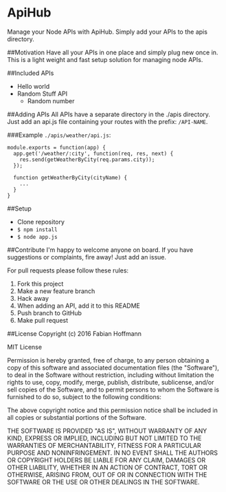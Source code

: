 # ApiHub
Manage your Node APIs with ApiHub. Simply add your APIs to the apis directory.

##Motivation
Have all your APIs in one place and simply plug new once in.
This is a light weight and fast setup solution for managing node APIs.

##Included APIs
 * Hello world
 * Random Stuff API
   * Random number
  

##Adding APIs
 All APIs have a separate directory in the ./apis directory.
 Just add an api.js file containing your routes with the prefix: `/API-NAME`.

###Example
 `./apis/weather/api.js`:

    module.exports = function(app) {
      app.get('/weather/:city', function(req, res, next) {
        res.send(getWeatherByCity(req.params.city));
      });

      function getWeatherByCity(cityName) {
        ...
      }
    }

##Setup
 * Clone repository
 * `$ npm install`
 * `$ node app.js`

##Contribute
I'm happy to welcome anyone on board. If you have suggestions or complaints, fire away! Just add an issue.

For pull requests please follow these rules:
 1. Fork this project
 2. Make a new feature branch
 3. Hack away
 4. When adding an API, add it to this README
 5. Push branch to GitHub
 6. Make pull request

##License
Copyright (c) 2016 Fabian Hoffmann

MIT License

Permission is hereby granted, free of charge, to any person obtaining a copy of this software and associated documentation files (the "Software"), to deal in the Software without restriction, including without limitation the rights to use, copy, modify, merge, publish, distribute, sublicense, and/or sell copies of the Software, and to permit persons to whom the Software is furnished to do so, subject to the following conditions:

The above copyright notice and this permission notice shall be included in all copies or substantial portions of the Software.

THE SOFTWARE IS PROVIDED "AS IS", WITHOUT WARRANTY OF ANY KIND, EXPRESS OR IMPLIED, INCLUDING BUT NOT LIMITED TO THE WARRANTIES OF MERCHANTABILITY, FITNESS FOR A PARTICULAR PURPOSE AND NONINFRINGEMENT. IN NO EVENT SHALL THE AUTHORS OR COPYRIGHT HOLDERS BE LIABLE FOR ANY CLAIM, DAMAGES OR OTHER LIABILITY, WHETHER IN AN ACTION OF CONTRACT, TORT OR OTHERWISE, ARISING FROM, OUT OF OR IN CONNECTION WITH THE SOFTWARE OR THE USE OR OTHER DEALINGS IN THE SOFTWARE.

